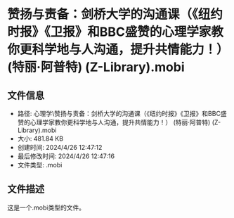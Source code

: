 ﻿# 赞扬与责备：剑桥大学的沟通课（《纽约时报》《卫报》和BBC盛赞的心理学家教你更科学地与人沟通，提升共情能力！） (特丽·阿普特) (Z-Library).mobi

## 文件信息
- 路径: 心理学\赞扬与责备：剑桥大学的沟通课（《纽约时报》《卫报》和BBC盛赞的心理学家教你更科学地与人沟通，提升共情能力！） (特丽·阿普特) (Z-Library).mobi
- 大小: 481.84 KB
- 创建时间: 2024/4/26 12:47:12
- 最后修改时间: 2024/4/26 12:47:16
- 文件类型: .mobi

## 文件描述
这是一个.mobi类型的文件。


